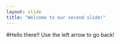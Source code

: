 ```yaml
---
layout: slide
title: "Welcome to our second slide!"
---
```

#Hello there!!
Use the left arrow to go back!

